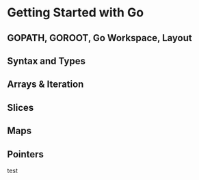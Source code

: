 # Getting Started with Go

## GOPATH, GOROOT, Go Workspace, Layout

## Syntax and Types

## Arrays & Iteration

## Slices

## Maps

## Pointers
test
